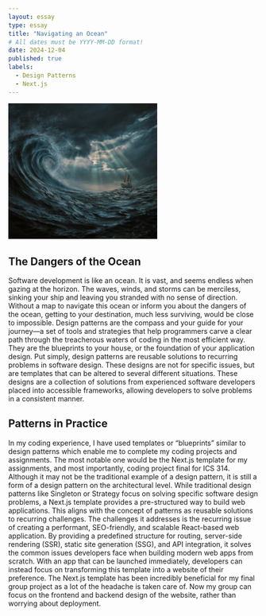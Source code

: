 ```yaml
---
layout: essay
type: essay
title: "Navigating an Ocean"
# All dates must be YYYY-MM-DD format!
date: 2024-12-04
published: true
labels:
  - Design Patterns
  - Next.js
---
```


<img width="300px" class="rounded float-start pe-4" src="../img/storm-ocean.jpg">

## The Dangers of the Ocean

Software development is like an ocean. It is vast, and seems endless when gazing at the horizon. The waves, winds, and storms can be merciless, sinking your ship and leaving you stranded with no sense of direction. Without a map to navigate this ocean or inform you about the dangers of the ocean, getting to your destination, much less surviving, would be close to impossible. Design patterns are the compass and your guide for your journey—a set of tools and strategies that help programmers carve a clear path through the treacherous waters of coding in the most efficient way. They are the blueprints to your house, or the foundation of your application design. Put simply, design patterns are reusable solutions to recurring problems in software design. These designs are not for specific issues, but are templates that can be altered to several different situations. These designs are a collection of solutions from experienced software developers placed into accessible frameworks, allowing developers to solve problems in a consistent manner. 

## Patterns in Practice

In my coding experience, I have used templates or “blueprints” similar to design patterns which enable me to complete my coding projects and assignments. The most notable one would be the Next.js template for my assignments, and most importantly, coding project final for ICS 314. Although it may not be the traditional example of a design pattern, it is still a form of a design pattern on the architectural level. While traditional design patterns like Singleton or Strategy focus on solving specific software design problems, a Next.js template provides a pre-structured way to build web applications. This aligns with the concept of patterns as reusable solutions to recurring challenges. The challenges it addresses is the recurring issue of creating a performant, SEO-friendly, and scalable React-based web application. By providing a predefined structure for routing, server-side rendering (SSR), static site generation (SSG), and API integration, it solves the common issues developers face when building modern web apps from scratch. With an app that can be launched immediately, developers can instead focus on transforming this template into a website of their preference. The Next.js template has been incredibly beneficial for my final group project as a lot of the headache is taken care of. Now my group can focus on the frontend and backend design of the website, rather than worrying about deployment. 




